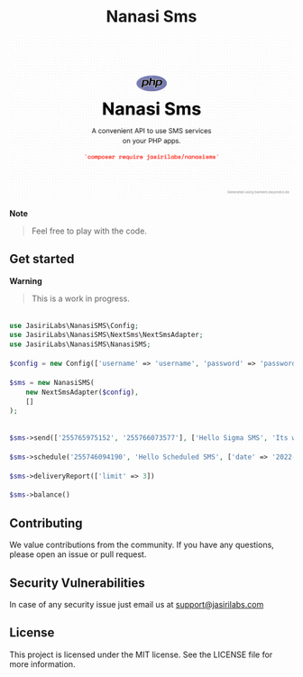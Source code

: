 <h1 style="text-align: center;">
Nanasi Sms
</h1>

![Banner Image](./docs/banner.png)

**Note**
> Feel free to play with the code.

## Get started 

**Warning**
> This is a work in progress.

```php

use JasiriLabs\NanasiSMS\Config;
use JasiriLabs\NanasiSMS\NextSms\NextSmsAdapter;
use JasiriLabs\NanasiSMS\NanasiSMS;

$config = new Config(['username' => 'username', 'password' => 'password']);

$sms = new NanasiSMS(
    new NextSmsAdapter($config),
    []
);


```


```php

$sms->send(['255765975152', '255766073577'], ['Hello Sigma SMS', 'Its working']);

$sms->schedule('255746094190', 'Hello Scheduled SMS', ['date' => '2022-06-30', 'time' => '10:03']);

$sms->deliveryReport(['limit' => 3]) 

$sms->balance()

```


## Contributing 

We value contributions from the community. If you have any questions, please open an issue or pull request.


## Security Vulnerabilities

In case of any security issue just email us at  [support@jasirilabs.com](mailto:support@jasirilabs.com)


## License

This project is licensed under the MIT license. See the LICENSE file for more information. 



